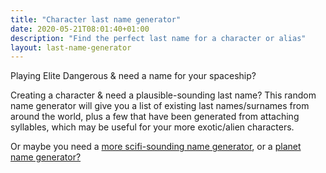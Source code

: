 ```yaml
---
title: "Character last name generator"
date: 2020-05-21T08:01:40+01:00
description: "Find the perfect last name for a character or alias"
layout: last-name-generator
---
```


Playing Elite Dangerous & need a name for your spaceship?

Creating a character & need a plausible-sounding last name? This random name generator will give you a list of existing last names/surnames from around the world, plus a few that have been generated from attaching syllables, which may be useful for your more exotic/alien characters.

Or maybe you need a <a href="/sci-fi-character-name-generator/">more scifi-sounding name generator</a>, or a <a href="/planet-name-generator/">planet name generator?</a>